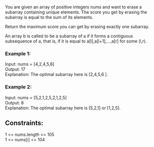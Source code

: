 You are given an array of positive integers nums and want to erase a subarray containing unique elements. The score you get by erasing the subarray is equal to the sum of its elements.

Return the maximum score you can get by erasing exactly one subarray.  

An array b is called to be a subarray of a if it forms a contiguous subsequence of a, that is, if it is equal to a[l],a[l+1],...,a[r] for some (l,r). 

 

### Example 1:  

Input: nums = [4,2,4,5,6]   
Output: 17  
Explanation: The optimal subarray here is [2,4,5,6 ].   
### Example 2:  

Input: nums = [5,2,1,2,5,2,1,2,5]  
Output: 8  
Explanation: The optimal subarray here is [5,2,1] or [1,2,5].  
 
  
## Constraints:  

1 <= nums.length <= 105  
1 <= nums[i] <= 104  
